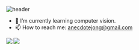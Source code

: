 ![header](https://capsule-render.vercel.app/api?type=Soft&color=000080&text=Hi!%20I'm%20Seongjong.&fontSize=40&fontColor=ffffff&rotate=0&fontAlign=22&fontAlignY=80&height=120)


- 🌱 I’m currently learning computer vision.
- 📫 How to reach me: anecdotejong@gmail.com


<img align="left" src="https://github-readme-stats.vercel.app/api?username=anecjong"/>
<img align="left" src="https://github-readme-stats.vercel.app/api/top-langs/?username=anecjong&langs_count=10&layout=compact&theme=white"/>

